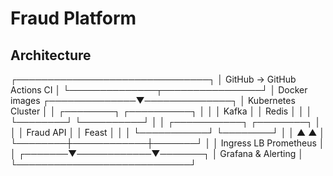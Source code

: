 # Fraud Platform

## Architecture

┌───────────────────────────────┐
│  GitHub → GitHub Actions CI   │
└──────────────┬────────────────┘
               │ Docker images
┌──────────────▼──────────────┐
│     Kubernetes Cluster      │
│  ┌────────┐  ┌──────────┐   │
│  │ Kafka  │  │  Redis   │   │
│  └────────┘  └──────────┘   │
│  ┌───────────┐  ┌────────┐  │
│  │ Fraud API │  │  Feast │  │
│  └───────────┘  └────────┘  │
│        ▲            ▲       │
└────────┼────────────┼───────┘
         │            │
   Ingress LB    Prometheus
         │            │
 ┌───────▼────────────▼───────┐
 │      Grafana & Alerting    │
 └────────────────────────────┘
